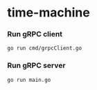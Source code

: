 # time-machine





### Run gRPC client

`go run cmd/grpcClient.go`

### Run gRPC server

`go run main.go`

